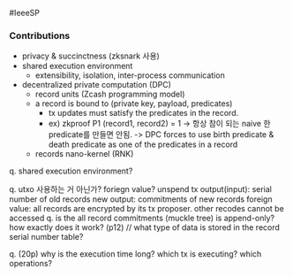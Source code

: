 #IeeeSP 

### Contributions
- privacy & succinctness (zksnark 사용)
- shared execution environment 
	- extensibility, isolation, inter-process communication
- decentralized private computation (DPC)
	- record units (Zcash programming model) 
	- a record is bound to (private key, payload, predicates)
		- tx updates must satisfy the predicates in the record.
		- ex) zkproof P1 (record1, record2) = 1
		  -> 항상 참이 되는 naive 한 predicate를 만들면 안됨.
		  -> DPC forces to use birth predicate & death predicate as one of the predicates in a record
	- records nano-kernel (RNK)

q. shared execution environment?

q. utxo 사용하는 거 아닌가? foriegn value?
	unspend tx output(input): serial number of old records
	new output: commitments of new records
	foreign value: all records are encrypted by its tx proposer. other recodes  cannot be accessed 
q. is the all record commitments (muckle tree) is append-only? how exactly does it work? (p12) // what type of data is stored in the record serial number table?

q. (20p) why is the execution time long? which tx is executing? which operations?




